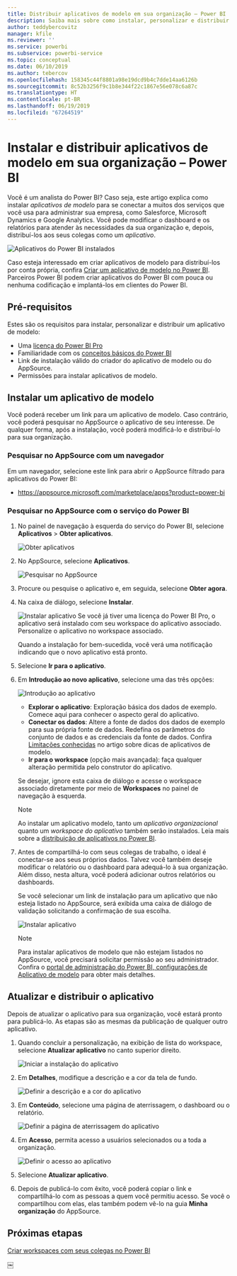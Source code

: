 ```yaml
---
title: Distribuir aplicativos de modelo em sua organização – Power BI
description: Saiba mais sobre como instalar, personalizar e distribuir aplicativos de modelo em sua organização no Power BI.
author: teddybercovitz
manager: kfile
ms.reviewer: ''
ms.service: powerbi
ms.subservice: powerbi-service
ms.topic: conceptual
ms.date: 06/10/2019
ms.author: tebercov
ms.openlocfilehash: 158345c44f8801a98e19dcd9b4c7dde14aa6126b
ms.sourcegitcommit: 8c52b3256f9c1b8e344f22c1867e56e078c6a87c
ms.translationtype: HT
ms.contentlocale: pt-BR
ms.lasthandoff: 06/19/2019
ms.locfileid: "67264519"
---
```

# <a name="install-and-distribute-template-apps-in-your-organization---power-bi"></a>Instalar e distribuir aplicativos de modelo em sua organização – Power BI

Você é um analista do Power BI? Caso seja, este artigo explica como instalar *aplicativos de modelo* para se conectar a muitos dos serviços que você usa para administrar sua empresa, como Salesforce, Microsoft Dynamics e Google Analytics. Você pode modificar o dashboard e os relatórios para atender às necessidades da sua organização e, depois, distribuí-los aos seus colegas como um *aplicativo*. 

![Aplicativos do Power BI instalados](media/service-template-apps-install-distribute/power-bi-get-apps.png)

Caso esteja interessado em criar aplicativos de modelo para distribuí-los por conta própria, confira [Criar um aplicativo de modelo no Power BI](service-template-apps-create.md). Parceiros Power BI podem criar aplicativos do Power BI com pouca ou nenhuma codificação e implantá-los em clientes do Power BI. 

## <a name="prerequisites"></a>Pré-requisitos  

Estes são os requisitos para instalar, personalizar e distribuir um aplicativo de modelo: 

- Uma [licença do Power BI Pro](service-self-service-signup-for-power-bi.md)
- Familiaridade com os [conceitos básicos do Power BI ](service-basic-concepts.md)
- Link de instalação válido do criador do aplicativo de modelo ou do AppSource. 
- Permissões para instalar aplicativos de modelo. 

## <a name="install-a-template-app"></a>Instalar um aplicativo de modelo

Você poderá receber um link para um aplicativo de modelo. Caso contrário, você poderá pesquisar no AppSource o aplicativo de seu interesse. De qualquer forma, após a instalação, você poderá modificá-lo e distribuí-lo para sua organização.

### <a name="search-appsource-from-a-browser"></a>Pesquisar no AppSource com um navegador

Em um navegador, selecione este link para abrir o AppSource filtrado para aplicativos do Power BI:

- https://appsource.microsoft.com/marketplace/apps?product=power-bi

### <a name="search-appsource-from-the-power-bi-service"></a>Pesquisar no AppSource com o serviço do Power BI

1. No painel de navegação à esquerda do serviço do Power BI, selecione **Aplicativos** > **Obter aplicativos**.

    ![Obter aplicativos](media/service-template-apps-install-distribute/power-bi-get-apps-arrow.png)

2. No AppSource, selecione **Aplicativos**.

    ![Pesquisar no AppSource](media/service-template-apps-install-distribute/power-bi-appsource.png)

3. Procure ou pesquise o aplicativo e, em seguida, selecione **Obter agora**.

4. Na caixa de diálogo, selecione **Instalar**.

    ![Instalar aplicativo](media/service-template-apps-install-distribute/power-install-dialog.png) Se você já tiver uma licença do Power BI Pro, o aplicativo será instalado com seu workspace do aplicativo associado. Personalize o aplicativo no workspace associado.

    Quando a instalação for bem-sucedida, você verá uma notificação indicando que o novo aplicativo está pronto.
4. Selecione **Ir para o aplicativo**.
5. Em **Introdução ao novo aplicativo**, selecione uma das três opções:

    ![Introdução ao aplicativo](media/service-template-apps-create/power-bi-template-app-get-started.png)

    - **Explorar o aplicativo**: Exploração básica dos dados de exemplo. Comece aqui para conhecer o aspecto geral do aplicativo. 
    - **Conectar os dados**: Altere a fonte de dados dos dados de exemplo para sua própria fonte de dados. Redefina os parâmetros do conjunto de dados e as credenciais da fonte de dados. Confira [Limitações conhecidas](service-template-apps-tips.md#known-limitations) no artigo sobre dicas de aplicativos de modelo. 
    - **Ir para o workspace** (opção mais avançada): faça qualquer alteração permitida pelo construtor do aplicativo.

    Se desejar, ignore esta caixa de diálogo e acesse o workspace associado diretamente por meio de **Workspaces** no painel de navegação à esquerda.
    >[!NOTE]
    >Ao instalar um aplicativo modelo, tanto um *aplicativo organizacional* quanto um *workspace do aplicativo* também serão instalados. Leia mais sobre a [distribuição de aplicativos no Power BI](service-create-distribute-apps.md).
 
6. Antes de compartilhá-lo com seus colegas de trabalho, o ideal é conectar-se aos seus próprios dados. Talvez você também deseje modificar o relatório ou o dashboard para adequá-lo à sua organização. Além disso, nesta altura, você poderá adicionar outros relatórios ou dashboards.

   Se você selecionar um link de instalação para um aplicativo que não esteja listado no AppSource, será exibida uma caixa de diálogo de validação solicitando a confirmação de sua escolha.

   ![Instalar aplicativo](media/service-template-apps-install-distribute/power-install-unvalidated-dialog.png)

   >[!NOTE]
   >Para instalar aplicativos de modelo que não estejam listados no AppSource, você precisará solicitar permissão ao seu administrador. Confira o [portal de administração do Power BI, configurações de Aplicativo de modelo](service-admin-portal.md#template-apps-settings) para obter mais detalhes.

## <a name="update-and-distribute-the-app"></a>Atualizar e distribuir o aplicativo

Depois de atualizar o aplicativo para sua organização, você estará pronto para publicá-lo. As etapas são as mesmas da publicação de qualquer outro aplicativo.

1. Quando concluir a personalização, na exibição de lista do workspace, selecione **Atualizar aplicativo** no canto superior direito.  

    ![Iniciar a instalação do aplicativo](media/service-template-apps-install-distribute/power-bi-start-install-app.png)

2. Em **Detalhes**, modifique a descrição e a cor da tela de fundo.

   ![Definir a descrição e a cor do aplicativo](media/service-template-apps-install-distribute/power-bi-install-app-details.png)

3. Em **Conteúdo**, selecione uma página de aterrissagem, o dashboard ou o relatório.

   ![Definir a página de aterrissagem do aplicativo](media/service-template-apps-install-distribute/power-bi-install-app-content.png)

4. Em **Acesso**, permita acesso a usuários selecionados ou a toda a organização.  

   ![Definir o acesso ao aplicativo](media/service-template-apps-install-distribute/power-bi-install-access.png)

5. Selecione **Atualizar aplicativo**. 

6. Depois de publicá-lo com êxito, você poderá copiar o link e compartilhá-lo com as pessoas a quem você permitiu acesso. Se você o compartilhou com elas, elas também podem vê-lo na guia **Minha organização** do AppSource.

## <a name="next-steps"></a>Próximas etapas 

[Criar workspaces com seus colegas no Power BI](service-create-workspaces.md)





￼ 

 
